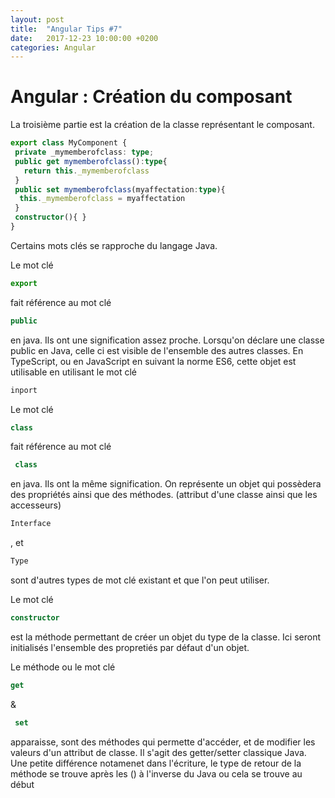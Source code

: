 ```yaml
---
layout: post
title:  "Angular Tips #7"
date:   2017-12-23 10:00:00 +0200
categories: Angular
---
```

# Angular : Création du composant

La troisième partie est la création de la classe représentant le composant. 

```typescript
export class MyComponent { 
 private _mymemberofclass: type; 
 public get mymemberofclass():type{ 
   return this._mymemberofclass
 } 
 public set mymemberofclass(myaffectation:type){ 
  this._mymemberofclass = myaffectation
 } 
 constructor(){ } 
}
```

Certains mots clés se rapproche du langage Java.

Le mot clé

```typescript
export
```

fait référence au mot clé

```typescript
public
```

en java. Ils ont une signification assez proche.
Lorsqu'on déclare une classe public en Java, celle ci est visible de l'ensemble des autres classes.
En TypeScript, ou en JavaScript en suivant la norme ES6, cette objet est utilisable en utilisant le mot clé

```typescript
inport
```

Le mot clé

```typescript
class
```

fait référence au mot clé

```typescript
 class
```

en java. Ils ont la même signification.
On représente un objet qui possèdera des propriétés ainsi que des méthodes. (attribut d'une classe ainsi que les accesseurs)

```typescript
Interface
```

, et

```typescript
Type
``` 

sont d'autres types de mot clé existant et que l'on peut utiliser.

Le mot clé
```typescript
constructor
```

 est la méthode permettant de créer un objet du type de la classe. Ici seront initialisés l'ensemble des propretiés par défaut d'un objet.

Le méthode ou le mot clé

```typescript
get
```

 &

```typescript
 set
 ```
  apparaisse, sont des méthodes qui permette d'accéder, et de modifier les valeurs d'un attribut de classe. Il s'agit des getter/setter classique Java. Une petite différence notamenet dans l'écriture, le type de retour de la méthode se trouve après les () à l'inverse du Java ou cela se trouve au début
